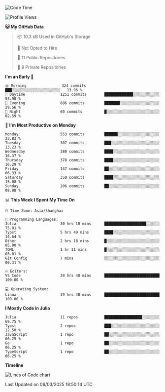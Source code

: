 <!--START_SECTION:waka-->
![Code Time](http://img.shields.io/badge/Code%20Time-291%20hrs%209%20mins-blue)

![Profile Views](http://img.shields.io/badge/Profile%20Views-1-blue)

**🐱 My GitHub Data** 

> 📦 10.3 kB Used in GitHub's Storage 
 > 
> 🚫 Not Opted to Hire
 > 
> 📜 11 Public Repositories 
 > 
> 🔑 9 Private Repositories 
 > 
**I'm an Early 🐤** 

```text
🌞 Morning                324 commits         ███░░░░░░░░░░░░░░░░░░░░░░   13.96 % 
🌆 Daytime                1251 commits        █████████████░░░░░░░░░░░░   53.90 % 
🌃 Evening                686 commits         ███████░░░░░░░░░░░░░░░░░░   29.56 % 
🌙 Night                  60 commits          █░░░░░░░░░░░░░░░░░░░░░░░░   02.59 % 
```
📅 **I'm Most Productive on Monday** 

```text
Monday                   553 commits         ██████░░░░░░░░░░░░░░░░░░░   23.83 % 
Tuesday                  307 commits         ███░░░░░░░░░░░░░░░░░░░░░░   13.23 % 
Wednesday                380 commits         ████░░░░░░░░░░░░░░░░░░░░░   16.37 % 
Thursday                 378 commits         ████░░░░░░░░░░░░░░░░░░░░░   16.29 % 
Friday                   147 commits         ██░░░░░░░░░░░░░░░░░░░░░░░   06.33 % 
Saturday                 350 commits         ████░░░░░░░░░░░░░░░░░░░░░   15.08 % 
Sunday                   206 commits         ██░░░░░░░░░░░░░░░░░░░░░░░   08.88 % 
```


📊 **This Week I Spent My Time On** 

```text
🕑︎ Time Zone: Asia/Shanghai

💬 Programming Languages: 
Julia                    30 hrs 10 mins      ███████████████████░░░░░░   75.81 % 
Typst                    5 hrs 49 mins       ████░░░░░░░░░░░░░░░░░░░░░   14.64 % 
Other                    2 hrs 18 mins       █░░░░░░░░░░░░░░░░░░░░░░░░   05.80 % 
TOML                     1 hr 11 mins        █░░░░░░░░░░░░░░░░░░░░░░░░   03.01 % 
Git Config               7 mins              ░░░░░░░░░░░░░░░░░░░░░░░░░   00.31 % 

🔥 Editors: 
VS Code                  39 hrs 48 mins      █████████████████████████   100.00 % 

💻 Operating System: 
Linux                    39 hrs 48 mins      █████████████████████████   100.00 % 
```

**I Mostly Code in Julia** 

```text
Julia                    11 repos            █████████████████░░░░░░░░   68.75 % 
Typst                    2 repos             ███░░░░░░░░░░░░░░░░░░░░░░   12.50 % 
JavaScript               1 repo              ██░░░░░░░░░░░░░░░░░░░░░░░   06.25 % 
Go                       1 repo              ██░░░░░░░░░░░░░░░░░░░░░░░   06.25 % 
TypeScript               1 repo              ██░░░░░░░░░░░░░░░░░░░░░░░   06.25 % 
```



**Timeline**

![Lines of Code chart](https://raw.githubusercontent.com/dhtantoy/dhtantoy/main/assets/bar_graph.png)


 Last Updated on 06/03/2025 18:50:14 UTC
<!--END_SECTION:waka-->



<!--
**dhtantoy/dhtantoy** is a ✨ _special_ ✨ repository because its `README.md` (this file) appears on your GitHub profile.

Here are some ideas to get you started:

- 🔭 I’m currently working on ...
- 🌱 I’m currently learning ...
- 👯 I’m looking to collaborate on ...
- 🤔 I’m looking for help with ...
- 💬 Ask me about ...
- 📫 How to reach me: ...
- 😄 Pronouns: ...
- ⚡ Fun fact: ...
-->
